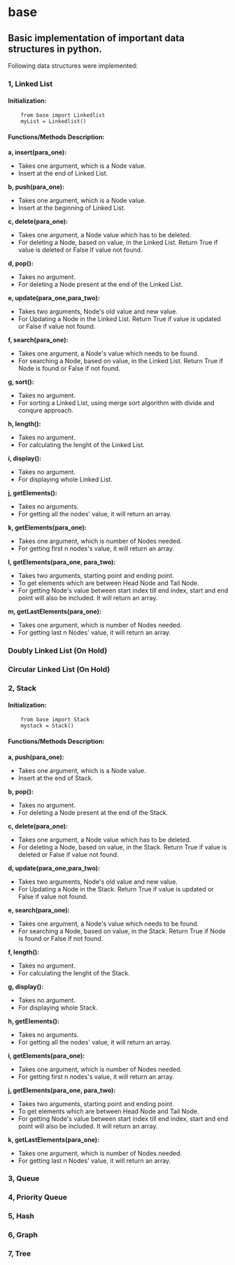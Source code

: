 # base
## Basic implementation of important data structures in python.

Following data structures were implemented: <br>
### 1, Linked List

####    Initialization:
        from base import Linkedlist
        myList = Linkedlist()

####    Functions/Methods Description:
**a, insert(para_one):** <br>
- Takes one argument, which is a Node value. <br>
- Insert at the end of Linked List. <br>

**b, push(para_one):** <br>
- Takes one argument, which is a Node value. <br>
- Insert at the beginning of Linked List. <br>

**c, delete(para_one):** <br>
- Takes one argument, a Node value which has to be deleted. <br>
- For deleting a Node, based on value, in the Linked List. Return True if value is deleted or False if value not found. <br>

**d, pop():** <br>
- Takes no argument. <br>
- For deleting a Node present at the end of the Linked List. <br>

**e, update(para_one,para_two):** <br>
- Takes two arguments, Node's old value and new value. <br>
- For Updating a Node in the Linked List. Return True if value is updated or False if value not found. <br>

**f, search(para_one):** <br>
- Takes one argument, a Node's value which needs to be found. <br>
- For searching a Node, based on value, in the Linked List. Return True if Node is found or False if not found. <br>

**g, sort():** <br>
- Takes no argument. <br>
- For sorting a Linked List, using merge sort algorithm with divide and conqure approach.<br>

**h, length():** <br>
- Takes no argument. <br>
- For calculating the lenght of the Linked List. <br>

**i, display():** <br>
- Takes no argument. <br>
- For displaying whole Linked List. <br>

**j, getElements():**<br>
- Takes no arguments. <br>
- For getting all the nodes' value, it will return an array. <br>

**k, getElements(para_one):** <br>
- Takes one argument, which is number of Nodes needed. <br>
- For getting first n nodes's value, it will return an array. <br>

**l, getElements(para_one, para_two):** <br>
- Takes two arguments, starting point and ending point. <br>
- To get elements which are between Head Node and Tail Node. <br> 
- For getting Node's value between start index till end index, start and end point will also be included. It will return an array. <br>

**m, getLastElements(para_one):** <br>
- Takes one argument, which is number of Nodes needed. <br>
- For getting last n Nodes' value, it will return an array. <br>

### Doubly Linked List (On Hold) <br>
### Circular Linked List (On Hold) <br>

### 2, Stack

####    Initialization:
        from base import Stack
        mystack = Stack()

####    Functions/Methods Description:
**a, push(para_one):** <br>
- Takes one argument, which is a Node value. <br>
- Insert at the end of Stack. <br>

**b, pop():** <br>
- Takes no argument. <br>
- For deleting a Node present at the end of the Stack. <br>

**c, delete(para_one):** <br>
- Takes one argument, a Node value which has to be deleted. <br>
- For deleting a Node, based on value, in the Stack. Return True if value is deleted or False if value not found. <br>

**d, update(para_one,para_two):** <br>
- Takes two arguments, Node's old value and new value. <br>
- For Updating a Node in the Stack. Return True if value is updated or False if value not found. <br>

**e, search(para_one):** <br>
- Takes one argument, a Node's value which needs to be found. <br>
- For searching a Node, based on value, in the Stack. Return True if Node is found or False if not found. <br>

**f, length():** <br>
- Takes no argument. <br>
- For calculating the lenght of the Stack. <br>

**g, display():** <br>
- Takes no argument. <br>
- For displaying whole Stack. <br>

**h, getElements():**<br>
- Takes no arguments. <br>
- For getting all the nodes' value, it will return an array. <br>

**i, getElements(para_one):** <br>
- Takes one argument, which is number of Nodes needed. <br>
- For getting first n nodes's value, it will return an array. <br>

**j, getElements(para_one, para_two):** <br>
- Takes two arguments, starting point and ending point. <br>
- To get elements which are between Head Node and Tail Node. <br> 
- For getting Node's value between start index till end index, start and end point will also be included. It will return an array. <br>

**k, getLastElements(para_one):** <br>
- Takes one argument, which is number of Nodes needed. <br>
- For getting last n Nodes' value, it will return an array. <br>

### 3, Queue <br>
### 4, Priority Queue <br>
### 5, Hash <br>
### 6, Graph <br>
### 7, Tree <br>